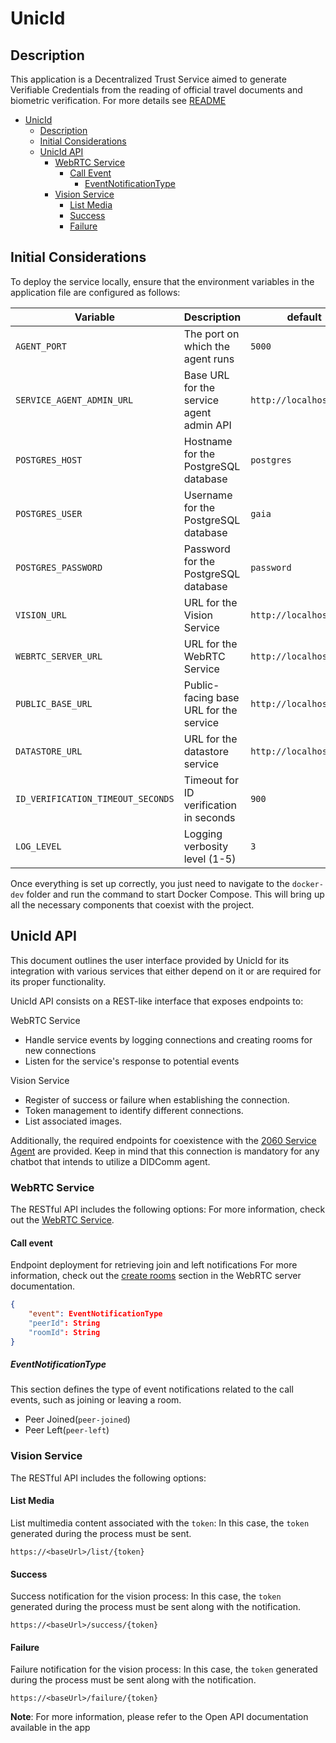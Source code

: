 # UnicId
## Description
This application is a Decentralized Trust Service aimed to generate Verifiable Credentials from the reading of official travel documents and biometric verification. For more details see [README](/README.md)

- [UnicId](#unicid)
  - [Description](#description)
  - [Initial Considerations](#initial-considerations)
  - [UnicId API](#unicid-api)
    - [WebRTC Service](#webrtc-service)
      - [Call Event](#call-event)
          - [EventNotificationType](#eventnotificationtype)
    - [Vision Service](#vision-service)
      - [List Media](#list-media)
      - [Success](#success)
      - [Failure](#failure)

## Initial Considerations
To deploy the service locally, ensure that the environment variables in the application file are configured as follows:

| **Variable**                   | **Description**                                | **default**                          |
|--------------------------------|------------------------------------------------|--------------------------------------|
| `AGENT_PORT`                   | The port on which the agent runs               | `5000`                               |
| `SERVICE_AGENT_ADMIN_URL` | Base URL for the service agent admin API       | `http://localhost.com`      |
| `POSTGRES_HOST`                | Hostname for the PostgreSQL database           | `postgres`                           |
| `POSTGRES_USER`                | Username for the PostgreSQL database           | `gaia`                               |
| `POSTGRES_PASSWORD`            | Password for the PostgreSQL database           | `password`                           |
| `VISION_URL`                   | URL for the Vision Service                     | `http://localhost.com/`         |
| `WEBRTC_SERVER_URL`                   | URL for the WebRTC Service                     | `http://localhost.com/`     |
| `PUBLIC_BASE_URL`              | Public-facing base URL for the service         | `http://localhost.com/`      |
| `DATASTORE_URL`                | URL for the datastore service                  | `http://localhost.com/`      |
| `ID_VERIFICATION_TIMEOUT_SECONDS` | Timeout for ID verification in seconds       | `900`                                |
| `LOG_LEVEL`                    | Logging verbosity level (1-5)                  | `3`                                  |

Once everything is set up correctly, you just need to navigate to the `docker-dev` folder and run the command to start Docker Compose. This will bring up all the necessary components that coexist with the project. 

## UnicId API

This document outlines the user interface provided by UnicId for its integration with various services that either depend on it or are required for its proper functionality.

UnicId API consists on a REST-like interface that exposes endpoints to:

WebRTC Service
- Handle service events by logging connections and creating rooms for new connections
- Listen for the service's response to potential events

Vision Service
- Register of success or failure when establishing the connection.
- Token management to identify different connections.
- List associated images.

Additionally, the required endpoints for coexistence with the [2060 Service Agent](https://github.com/2060-io/2060-service-agent) are provided. Keep in mind that this connection is mandatory for any chatbot that intends to utilize a DIDComm agent.

### WebRTC Service
The RESTful API includes the following options:
For more information, check out the [WebRTC Service](https://github.com/2060-io/webrtc-server).

#### Call event
Endpoint deployment for retrieving join and left notifications
For more information, check out the [create rooms](https://github.com/2060-io/webrtc-server?tab=readme-ov-file#parameters-all-optional) section in the WebRTC server documentation.

```json
{
    "event": EventNotificationType
    "peerId": String
    "roomId": String
}
```
##### EventNotificationType
This section defines the type of event notifications related to the call events, such as joining or leaving a room.
- Peer Joined(`peer-joined`)
- Peer Left(`peer-left`)

### Vision Service
The RESTful API includes the following options:

#### List Media
List multimedia content associated with the `token`: In this case, the `token` generated during the process must be sent.
```url
https://<baseUrl>/list/{token}
```

#### Success
Success notification for the vision process: In this case, the `token` generated during the process must be sent along with the notification.
```url
https://<baseUrl>/success/{token}
```

#### Failure
Failure notification for the vision process: In this case, the `token` generated during the process must be sent along with the notification.
```url
https://<baseUrl>/failure/{token}
```

**Note**: For more information, please refer to the Open API documentation available in the app